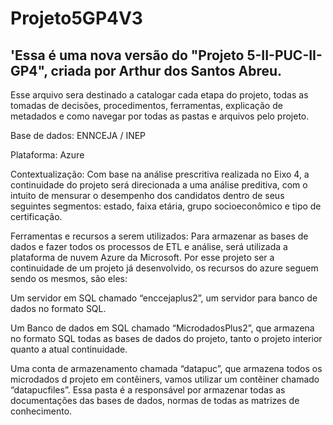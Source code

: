 # Projeto5GP4V3
## 'Essa é uma nova versão do "Projeto 5-II-PUC-II-GP4", criada por Arthur dos Santos Abreu.

Esse arquivo sera destinado a catalogar cada etapa do projeto, todas as tomadas de decisões, procedimentos, ferramentas, explicação de metadados e como navegar por todas as pastas e arquivos pelo projeto.

Base de dados: ENNCEJA / INEP

Plataforma: Azure

Contextualização: Com base na análise prescritiva realizada no Eixo 4, a continuidade do projeto será direcionada a uma análise preditiva, com o intuito de mensurar o desempenho dos candidatos dentro de seus seguintes segmentos: estado, faixa etária, grupo socioeconômico e tipo de certificação.

Ferramentas e recursos a serem utilizados: Para armazenar as bases de dados e fazer todos os processos de ETL e análise, será utilizada a plataforma de nuvem Azure da Microsoft. Por esse projeto ser a continuidade de um projeto já desenvolvido, os recursos do azure seguem sendo os mesmos, são eles:

Um servidor em SQL chamado “enccejaplus2”, um servidor para banco de dados no formato SQL.

Um Banco de dados em SQL chamado “MicrodadosPlus2”, que armazena no formato SQL todas as bases de dados do projeto, tanto o projeto interior quanto a atual continuidade.

Uma conta de armazenamento chamada “datapuc”, que armazena todos os microdados d projeto em contêiners, vamos utilizar um contêiner chamado “datapucfiles”. Essa pasta é a responsável por armazenar todas as documentações das bases de dados, normas de todas as matrizes de conhecimento.

